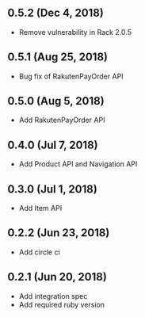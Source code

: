 ## 0.5.2 (Dec 4, 2018)
* Remove vulnerability in Rack 2.0.5

## 0.5.1 (Aug 25, 2018)
* Bug fix of RakutenPayOrder API

## 0.5.0 (Aug 5, 2018)
* Add RakutenPayOrder API

## 0.4.0 (Jul 7, 2018)
* Add Product API and Navigation API

## 0.3.0 (Jul 1, 2018)
* Add Item API

## 0.2.2 (Jun 23, 2018)
* Add circle ci

## 0.2.1 (Jun 20, 2018)
* Add integration spec
* Add required ruby version
